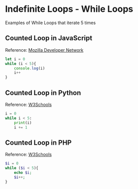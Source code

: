 # Indefinite Loops - While Loops

Examples of While Loops that iterate 5 times

## Counted Loop in JavaScript

Reference: [Mozilla Developer Network](https://developer.mozilla.org/en-US/docs/Web/JavaScript/Reference/Statements/while)


```javascript
let i = 0
while (i < 5){
    console.log(i)
    i++
}
```

## Counted Loop in Python

Reference: [W3Schools](https://www.w3schools.com/python/python_while_loops.asp)

```python
i = 0
while i < 5:
    print(i)
    i += 1
```

## Counted Loop in PHP

Reference: [W3Schools](https://www.w3schools.com/php/php_looping_while.asp)

```php
$i = 0
while ($i < 5){
    echo $i;
    $i++;
}
```
